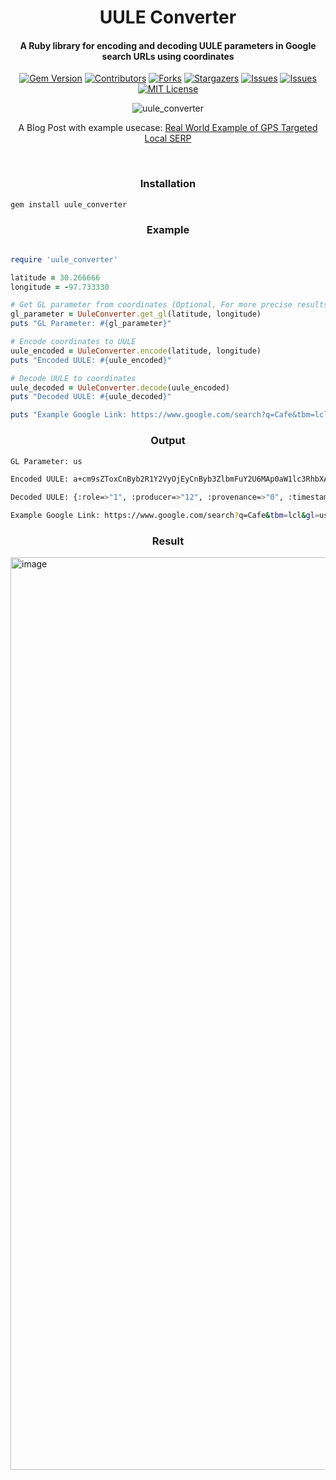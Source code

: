 <h1 align="center">UULE Converter</h1>
<h4 align="center">A Ruby library for encoding and decoding UULE parameters in Google search URLs using coordinates</h4>


<div align="center">

  <a href="">[![Gem Version][gem-shield]][gem-url]</a>
  <a href="">[![Contributors][contributors-shield]][contributors-url] </a>
  <a href="">[![Forks][forks-shield]][forks-url]</a>
  <a href="">[![Stargazers][stars-shield]][stars-url]</a>
  <a href="">[![Issues][issues-shield]][issues-url]</a>
  <a href="">[![Issues][issuesclosed-shield]][issuesclosed-url]</a>
  <a href="">[![MIT License][license-shield]][license-url]</a>

</div>


<p align="center">
  <img src="https://user-images.githubusercontent.com/73674035/231456927-53508370-3462-4aef-81df-644569c66af3.jpg" alt="uule_converter"/>
</p>

<p align="center">
  A Blog Post with example usecase: <a href="">Real World Example of GPS Targeted Local SERP</a>
</p>

</br>
<h3 align="center">Installation</h3>

```bash
gem install uule_converter
```

<h3 align="center">Example</h3>

```rb

require 'uule_converter'

latitude = 30.266666
longitude = -97.733330

# Get GL parameter from coordinates (Optional, For more precise results)
gl_parameter = UuleConverter.get_gl(latitude, longitude)
puts "GL Parameter: #{gl_parameter}"

# Encode coordinates to UULE
uule_encoded = UuleConverter.encode(latitude, longitude)
puts "Encoded UULE: #{uule_encoded}"

# Decode UULE to coordinates
uule_decoded = UuleConverter.decode(uule_encoded)
puts "Decoded UULE: #{uule_decoded}"

puts "Example Google Link: https://www.google.com/search?q=Cafe&tbm=lcl&gl=#{gl_parameter}&uule=#{uule_encoded}"

```

<h3 align="center">Output</h3>

```bash
GL Parameter: us

Encoded UULE: a+cm9sZToxCnByb2R1Y2VyOjEyCnByb3ZlbmFuY2U6MAp0aW1lc3RhbXA6MTY4MDg3NzkwNjIzNjczNgpsYXRsbmd7CmxhdGl0dWRlX2U3OjMwMjY2NjY2MApsb25naXR1ZGVfZTc6LTk3NzMzMzMwMAp9CnJhZGl1czotMQo

Decoded UULE: {:role=>"1", :producer=>"12", :provenance=>"0", :timestamp=>"1680877906236736", :"latlng{"=>nil, :"}"=>nil, :radius=>"-1", :latitude=>30.266666, :longitude=>-97.73333}

Example Google Link: https://www.google.com/search?q=Cafe&tbm=lcl&gl=us&uule=a+cm9sZToxCnByb2R1Y2VyOjEyCnByb3ZlbmFuY2U6MAp0aW1lc3RhbXA6MTY4MDg3NzkwNjIzNjczNgpsYXRsbmd7CmxhdGl0dWRlX2U3OjMwMjY2NjY2MApsb25naXR1ZGVfZTc6LTk3NzMzMzMwMAp9CnJhZGl1czotMQo

```

<h3 align="center">Result</h3>

<img width="1460" alt="image" src="https://user-images.githubusercontent.com/73674035/230626568-f6a5e57f-7053-4325-802a-eedd23ff7a49.png">

[gem-shield]: https://img.shields.io/gem/v/uule_converter.svg
[gem-url]: https://rubygems.org/gems/uule_converter
[contributors-shield]: https://img.shields.io/github/contributors/serpapi/uule_converter.svg
[contributors-url]: https://github.com/serpapi/uule_converter/graphs/contributors
[forks-shield]: https://img.shields.io/github/forks/serpapi/uule_converter.svg
[forks-url]: https://github.com/serpapi/uule_converter/network/members
[stars-shield]: https://img.shields.io/github/stars/serpapi/uule_converter.svg
[stars-url]: https://github.com/serpapi/uule_converter/stargazers
[issues-shield]: https://img.shields.io/github/issues/serpapi/uule_converter.svg
[issues-url]: https://github.com/serpapi/uule_converter/issues
[issuesclosed-shield]: https://img.shields.io/github/issues-closed/serpapi/uule_converter.svg
[issuesclosed-url]: https://github.com/serpapi/uule_converter/issues?q=is%3Aissue+is%3Aclosed
[license-shield]: https://img.shields.io/github/license/serpapi/uule_converter.svg
[license-url]: https://github.com/serpapi/uule_converter/blob/master/LICENSE

